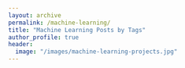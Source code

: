 ```yaml
---
layout: archive
permalink: /machine-learning/
title: "Machine Learning Posts by Tags"
author_profile: true
header:
  image: "/images/machine-learning-projects.jpg"
---
```

